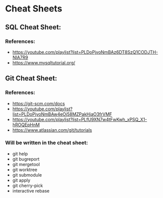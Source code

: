 # Cheat Sheets

## SQL Cheat Sheet:
### References:
* https://youtube.com/playlist?list=PLDoPjvoNmBAz6DT8SzQ1CODJTH-NIA7R9
* https://www.mysqltutorial.org/

## Git Cheat Sheet:
### References:
* https://git-scm.com/docs
* https://youtube.com/playlist?list=PLDoPjvoNmBAw4eOj58MZPakHjaO3frVMF
* https://youtube.com/playlist?list=PLfU9XN7w4tFwKwh_xPSQ_X1-hROQEpHnM
* https://www.atlassian.com/git/tutorials

### Will be written in the cheat sheet: 
* git help
* git bugreport
* git mergetool
* git worktree
* git submodule
* git apply
* git cherry-pick
* interactive rebase
